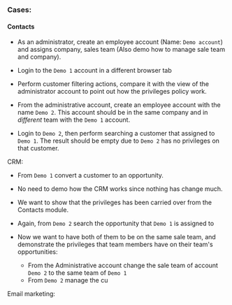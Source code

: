 ### Cases:
#### Contacts

- As an administrator, create an employee account (Name: `Demo account`) and assigns company, sales team (Also demo how to manage sale team and company).

- Login to the `Demo 1` account in a different browser tab

- Perform customer filtering actions, compare it with the view of the administrator account to point out how the privileges policy work.

- From the administrative account, create an employee account with the name `Demo 2`. This account should be in the same company and in *different* team with the `Demo 1` account.
- Login to `Demo 2`, then perform searching a customer that assigned to `Demo 1`. The result should be empty due to `Demo 2` has no privileges on that customer.    


CRM:
- From `Demo 1` convert a customer to an opportunity.
- No need to demo how the CRM works since nothing has change much.
- We want to show that the privileges has been carried over from the Contacts module.
- Again, from `Demo 2` search the opportunity that `Demo 1` is assigned to

- Now we want to have both of them to be on the same sale team, and demonstrate the privileges that team members have on their team's opportunities:
	- From the Administrative account change the sale team of account `Demo 2` to the same team of `Demo 1`
	- From `Demo 2` manage the cu


Email marketing: